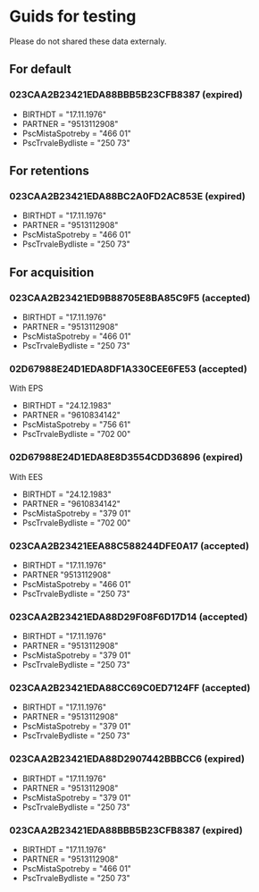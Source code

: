 # Guids for testing

Please do not shared these data externaly.

## For default

### 023CAA2B23421EDA88BBB5B23CFB8387 (expired)

- BIRTHDT = "17.11.1976"
- PARTNER = "9513112908"
- PscMistaSpotreby = "466 01"
- PscTrvaleBydliste = "250 73"

## For retentions

### 023CAA2B23421EDA88BC2A0FD2AC853E (expired)

- BIRTHDT = "17.11.1976"
- PARTNER = "9513112908"
- PscMistaSpotreby = "466 01"
- PscTrvaleBydliste = "250 73"

## For acquisition

### 023CAA2B23421ED9B88705E8BA85C9F5 (accepted)

- BIRTHDT = "17.11.1976"
- PARTNER = "9513112908"
- PscMistaSpotreby = "466 01"
- PscTrvaleBydliste = "250 73"

### 02D67988E24D1EDA8DF1A330CEE6FE53 (accepted)
With EPS

- BIRTHDT = "24.12.1983"
- PARTNER = "9610834142"
- PscMistaSpotreby = "756 61"
- PscTrvaleBydliste = "702 00"

### 02D67988E24D1EDA8E8D3554CDD36896 (expired)
With EES

- BIRTHDT = "24.12.1983"
- PARTNER = "9610834142"
- PscMistaSpotreby = "379 01"
- PscTrvaleBydliste = "702 00"

### 023CAA2B23421EEA88C588244DFE0A17 (accepted)

- BIRTHDT = "17.11.1976"
- PARTNER	"9513112908"
- PscMistaSpotreby = "466 01"
- PscTrvaleBydliste = "250 73"

### 023CAA2B23421EDA88D29F08F6D17D14 (accepted)

- BIRTHDT = "17.11.1976"
- PARTNER = "9513112908"
- PscMistaSpotreby = "379 01"
- PscTrvaleBydliste = "250 73"

### 023CAA2B23421EDA88CC69C0ED7124FF (accepted)

- BIRTHDT = "17.11.1976"
- PARTNER = "9513112908"
- PscMistaSpotreby = "379 01"
- PscTrvaleBydliste = "250 73"

### 023CAA2B23421EDA88D2907442BBBCC6 (expired)

- BIRTHDT = "17.11.1976"
- PARTNER = "9513112908"
- PscMistaSpotreby = "379 01"
- PscTrvaleBydliste = "250 73"

### 023CAA2B23421EDA88BBB5B23CFB8387 (expired)

- BIRTHDT = "17.11.1976"
- PARTNER = "9513112908"
- PscMistaSpotreby = "466 01"
- PscTrvaleBydliste = "250 73"